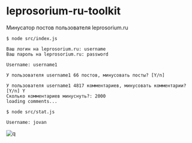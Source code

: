 # leprosorium-ru-toolkit
Минусатор постов пользователя leprosorium.ru

```
$ node src/index.js 

Ваш логин на leprosorium.ru: username
Ваш пароль на leprosorium.ru: password

Username: username1

У пользователя username1 66 постов, минусовать посты? [Y/n] 

У пользователя username1 4817 комментариев, минусовать комментарии? [Y/n] Y
Cколько комментариев минуснуть?: 2000
loading comments...
```

```
$ node src/stat.js

Username: jovan
```
![q](https://user-images.githubusercontent.com/314510/119238770-4f2a9a00-bb4d-11eb-8064-e387c3bc073c.jpg)
